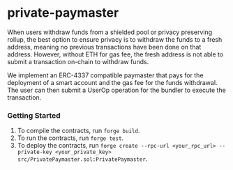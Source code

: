 # private-paymaster

When users withdraw funds from a shielded pool or privacy preserving rollup, the best option to ensure privacy is to withdraw the funds to a fresh address, meaning no previous transactions have been done on that address. However, without ETH for gas fee, the fresh address is not able to submit a transaction on-chain to withdraw funds.

We implement an ERC-4337 compatible paymaster that pays for the deployment of a smart account and the gas fee for the funds withdrawal. The user can then submit a UserOp operation for the bundler to execute the transaction.

### Getting Started

1. To compile the contracts, run `forge build`. 
2. To run the contracts, run `forge test`.
3. To deploy the contracts, run `forge create --rpc-url <your_rpc_url> --private-key <your_private_key> src/PrivatePaymaster.sol:PrivatePaymaster`.
